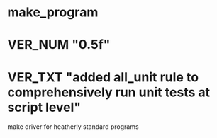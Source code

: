 # make_program
#   VER_NUM     "0.5f"
#   VER_TXT     "added all_unit rule to comprehensively run unit tests at script level"

make driver for heatherly standard programs

